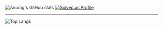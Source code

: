 ![Anurag's GitHub stats](https://github-readme-stats.vercel.app/api?username=JJPPH&theme=dark&show_icons=true)
[![Solved.ac Profile](http://mazassumnida.wtf/api/v2/generate_badge?boj=wnvy301)](https://solved.ac/wnvy301/)

---

![Top Langs](https://github-readme-stats.vercel.app/api/top-langs/?username=JJPPH&layout=Demo&theme=dark)


